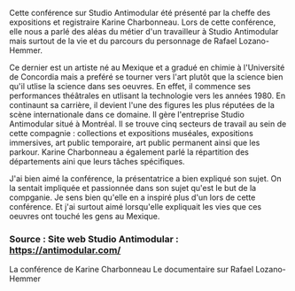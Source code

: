 Cette conférence sur Studio Antimodular été présenté par la cheffe des expositions et registraire Karine Charbonneau. Lors de cette conférence, elle nous a parlé des aléas du métier d'un travailleur à Studio Antimodular mais surtout de la vie et du parcours du personnage de Rafael Lozano-Hemmer.

Ce dernier est un artiste né au Mexique et a gradué en chimie à l'Université de Concordia mais a preféré se tourner vers l'art plutôt que la science bien qu'il utlise la science dans ses oeuvres. En effet, il commence ses performances théâtrales en utlisant la technologie vers les années 1980. En continaunt sa carrière, il devient l'une des figures les plus réputées de la scène internationale dans ce domaine. Il gère l'entreprise Studio Antimodular situé à Montréal. Il se trouve cinq secteurs de travail au sein de cette compagnie : collections et expositions muséales, expositions immersives, art public temporaire, art public permanent ainsi que les parkour. Karine Charbonneau a également parlé la répartition des départements aini que leurs tâches spécifiques. 

J'ai bien aimé la conférence, la présentatrice a bien expliqué son sujet. On la sentait impliquée et passionnée dans son sujet qu'est le but de la compganie. Je sens bien qu'elle en a inspiré plus d'un lors de cette conférence. Et j'ai surtout aimé lorsqu'elle expliquait les vies que ces oeuvres ont touché les gens au Mexique.

### Source : Site web Studio Antimodular : https://antimodular.com/
La conférence de Karine Charbonneau
Le documentaire sur Rafael Lozano-Hemmer
